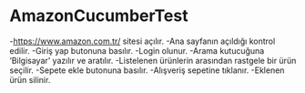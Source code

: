 # AmazonCucumberTest
-https://www.amazon.com.tr/ sitesi açılır.
-Ana sayfanın açıldığı kontrol edilir.
-Giriş yap butonuna basılır.
-Login olunur.
-Arama kutucuğuna ‘Bilgisayar’ yazılır ve aratılır.
-Listelenen ürünlerin arasından rastgele bir ürün seçilir.
-Sepete ekle butonuna basılır.
-Alışveriş sepetine tıklanır.
-Eklenen ürün silinir.
